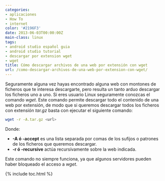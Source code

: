 ```yaml
---
categories:
- aplicaciones
- How To
- internet
color: '#2196F3'
date: 2013-06-03T00:00:00Z
main-class: linux
tags:
- android studio español guia
- android studio tutorial
- descargar por extension wget
- wget
title: Cómo descargar archivos de una web por extensión con wget
url: /como-descargar-archivos-de-una-web-por-extension-con-wget/
---
```


Seguramente alguna vez hayas encontrado alguna web con montones de ficheros que te interesa descargarte, pero resulta un tanto arduo descargar los ficheros uno a uno. Si eres usuario Linux seguramente conozcas el comando *wget*. Este comando permite descargar todo el contenido de una web por extensión, de modo que si queremos descargar todos los ficheros con extensión *tar.gz* basta con ejecutar el siguiente comando:  

<!--ad-->

```bash
wget -r -A.tar.gz <url>

```

Donde:

  * **-A ó -accept** es una lista separada por comas de los sufijos o patrones de los ficheros que queremos descargar.
  * **-r ó -recursive** actúa recursívamente sobre la web indicada.

Este comando no siempre funciona, ya que algunos servidores pueden haber bloqueado el acceso a *wget*.



{% include toc.html %}
</url>
